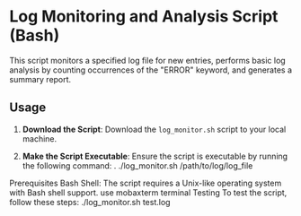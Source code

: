 
# Log Monitoring and Analysis Script (Bash)

This script monitors a specified log file for new entries, performs basic log analysis by counting occurrences of the "ERROR" keyword, and generates a summary report.

## Usage

1. **Download the Script**: Download the `log_monitor.sh` script to your local machine.

2. **Make the Script Executable**: Ensure the script is executable by running the following command:
     . ./log_monitor.sh /path/to/log/log_file

Prerequisites
Bash Shell: The script requires a Unix-like operating system with Bash shell support.
use mobaxterm terminal
Testing
To test the script, follow these steps:
./log_monitor.sh test.log

